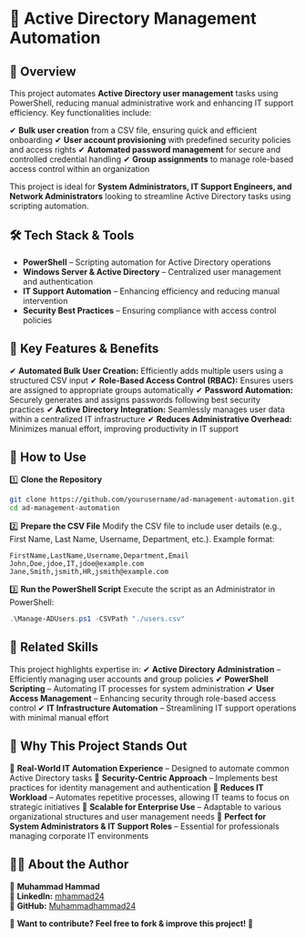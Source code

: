 # 🚀 Active Directory Management Automation

## 📌 Overview
This project automates **Active Directory user management** tasks using PowerShell, reducing manual administrative work and enhancing IT support efficiency. Key functionalities include:

✔ **Bulk user creation** from a CSV file, ensuring quick and efficient onboarding
✔ **User account provisioning** with predefined security policies and access rights
✔ **Automated password management** for secure and controlled credential handling
✔ **Group assignments** to manage role-based access control within an organization

This project is ideal for **System Administrators, IT Support Engineers, and Network Administrators** looking to streamline Active Directory tasks using scripting automation.

## 🛠 Tech Stack & Tools
- **PowerShell** – Scripting automation for Active Directory operations
- **Windows Server & Active Directory** – Centralized user management and authentication
- **IT Support Automation** – Enhancing efficiency and reducing manual intervention
- **Security Best Practices** – Ensuring compliance with access control policies

## 🎯 Key Features & Benefits
✔ **Automated Bulk User Creation:** Efficiently adds multiple users using a structured CSV input
✔ **Role-Based Access Control (RBAC):** Ensures users are assigned to appropriate groups automatically
✔ **Password Automation:** Securely generates and assigns passwords following best security practices
✔ **Active Directory Integration:** Seamlessly manages user data within a centralized IT infrastructure
✔ **Reduces Administrative Overhead:** Minimizes manual effort, improving productivity in IT support

## 📂 How to Use
1️⃣ **Clone the Repository**
```bash
git clone https://github.com/yourusername/ad-management-automation.git
cd ad-management-automation
```

2️⃣ **Prepare the CSV File**
Modify the CSV file to include user details (e.g., First Name, Last Name, Username, Department, etc.). Example format:
```csv
FirstName,LastName,Username,Department,Email
John,Doe,jdoe,IT,jdoe@example.com
Jane,Smith,jsmith,HR,jsmith@example.com
```

3️⃣ **Run the PowerShell Script**
Execute the script as an Administrator in PowerShell:
```powershell
.\Manage-ADUsers.ps1 -CSVPath "./users.csv"
```

## 📎 Related Skills
This project highlights expertise in:
✔ **Active Directory Administration** – Efficiently managing user accounts and group policies
✔ **PowerShell Scripting** – Automating IT processes for system administration
✔ **User Access Management** – Enhancing security through role-based access control
✔ **IT Infrastructure Automation** – Streamlining IT support operations with minimal manual effort

## 🚀 Why This Project Stands Out
🔹 **Real-World IT Automation Experience** – Designed to automate common Active Directory tasks
🔹 **Security-Centric Approach** – Implements best practices for identity management and authentication
🔹 **Reduces IT Workload** – Automates repetitive processes, allowing IT teams to focus on strategic initiatives
🔹 **Scalable for Enterprise Use** – Adaptable to various organizational structures and user management needs
🔹 **Perfect for System Administrators & IT Support Roles** – Essential for professionals managing corporate IT environments

## 👨‍💻 About the Author
🚀 **Muhammad Hammad**  
🔗 **LinkedIn:** [mhammad24](https://linkedin.com/in/mhammad24)  
🔗 **GitHub:** [Muhammadhammad24](https://github.com/Muhammadhammad24)  

📢 **Want to contribute? Feel free to fork & improve this project! 🚀**

